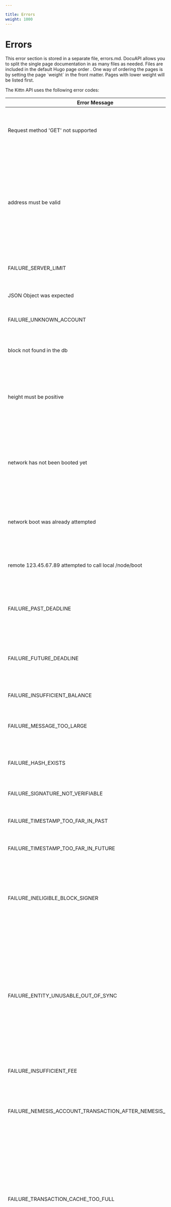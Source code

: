 ```yaml
---

title: Errors
weight: 1000
---
```


# Errors

<aside class="notice">This error section is stored in a separate file, errors.md. DocuAPI allows you to split the single page documentation in as many files as needed. Files are included in the  default Hugo page order . One way of ordering the pages is by setting the page `weight` in the front matter. Pages with lower weight will be listed first.</aside>

The Kittn API uses the following error codes:


Error Message | Description
---------- | -------
Request method 'GET' not supported | The request was performed as GET request but was expected to be a POST request.
address must be valid | At least one address supplied in the request was invalid. Addresses are validated before processing a request. If validation fails, an error containing this message is returned.
FAILURE_SERVER_LIMIT | The number of accounts that are allowed to harvest on NIS was exceeded.
JSON Object was expected | A parameter is missing in the request.
FAILURE_UNKNOWN_ACCOUNT | The account specified in the request is not known.
block not found in the db | The block that was requested could not be found in the database.
height must be positive | The block height supplied in a request was zero or negative. Block height must always be greater than zero.
network has not been booted yet | Most requests need the node that should answer the request to be already booted. If node is not booted yet, this error message will be returned.
network boot was already attempted | It was attempted to boot an already booted node. Nodes can only be booted once.
remote 123.45.67.89 attempted to call local /node/boot | It was attempted to boot a remote node. Only local node can be booted.
FAILURE_PAST_DEADLINE | The deadline for the entity has already expired. The deadline must always lie in the future.
FAILURE_FUTURE_DEADLINE | The deadline lies too far in the future. Deadlines are only allowed to lie up to 24 hours in the future.
FAILURE_INSUFFICIENT_BALANCE | The account does not have enough funds.
FAILURE_MESSAGE_TOO_LARGE | The message for the transaction exceeds the limit of 512 bytes.
FAILURE_HASH_EXISTS | The hash of the entity already exists either in the cache or in the database.
FAILURE_SIGNATURE_NOT_VERIFIABLE | The signature of the entity failed upon verification.
FAILURE_TIMESTAMP_TOO_FAR_IN_PAST | The timestamp of the entity lies to far in the past.
FAILURE_TIMESTAMP_TOO_FAR_IN_FUTURE | The timestamp of the entity lies too far in the future.
FAILURE_INELIGIBLE_BLOCK_SIGNER | Validation failed because the block had an ineligible signer. This usually occurs when remote harvesting is in the process of being activated or deactivated.
FAILURE_ENTITY_UNUSABLE_OUT_OF_SYNC | The entity cannot be processed because the remote node is out of synchronization with the local node. This happens frequently when a node is not fully synchronized and receives a new block with much larger height than its own chain.
FAILURE_INSUFFICIENT_FEE | The supplied transaction has an insufficient fee.
FAILURE_NEMESIS_ACCOUNT_TRANSACTION_AFTER_NEMESIS_BLOCK | The supplied transaction has the nemesis account as sender and cannot be included in a normal block.
FAILURE_TRANSACTION_CACHE_TOO_FULL | The transaction was rejected because the transaction cache is too full. This happens when an account tries to send too many transactions in a short time. To improve the chance that the transaction gets accepted you can try to raise the transaction fee.
FAILURE_WRONG_NETWORK | Entity was rejected because it has the wrong network specified.
FAILURE_CANNOT_HARVEST_FROM_BLOCKED_ACCOUNT | Block was rejected because it was harvested by a blocked account (typically a reserved NEM fund).
FAILURE_DESTINATION_ACCOUNT_HAS_NONZERO_BALANCE | The importance cannot be transferred to an account with nonzero balance.
FAILURE_IMPORTANCE_TRANSFER_IN_PROGRESS | The transaction is conflicting because there is already a transfer of importance in progress.
FAILURE_IMPORTANCE_TRANSFER_NEEDS_TO_BE_DEACTIVATED | The transaction is conflicting because the importance was already transferred.
FAILURE_IMPORTANCE_TRANSFER_IS_NOT_ACTIVE | The transaction is conflicting because no importance has been transferred yet.
FAILURE_TRANSACTION_NOT_ALLOWED_FOR_REMOTE | Validation failed because transaction is using remote account in an improper way.
FAILURE_MULTISIG_NOT_A_COSIGNER | The multisig transaction was rejected because the signer of the transaction is not a cosignatory of the sender account of the inner transaction.
FAILURE_MULTISIG_INVALID_COSIGNERS | Validation failed because the cosignatories attached to a multisig transaction were invalid.
FAILURE_MULTISIG_NO_MATCHING_MULTISIG | The signature transaction was rejected because the corresponding multisig transaction was not found.
FAILURE_TRANSACTION_NOT_ALLOWED_FOR_MULTISIG | The transaction was rejected because the signer is a multisig account. Multisig accounts are not allowed to initiate any transaction (only cosignatories are allowed to do so).
FAILURE_MULTISIG_ALREADY_A_COSIGNER | The transaction was rejected because it tried to add a cosignatory to a multisig account which already has this cosignatory.
FAILURE_MULTISIG_MODIFICATION_MULTIPLE_DELETES | The transaction was rejected because it tried to remove multiple cosignatories at once. It is only allowed to remove one cosignatory at a time.
FAILURE_MULTISIG_MODIFICATION_REDUNDANT_MODIFICATIONS | The transaction was rejected because it tried to do redundant modifications. This can happen if a transaction tries to add the same cosignatory two time.
FAILURE_CONFLICTING_MULTISIG_MODIFICATION | The transaction was rejected because it contained conflicting modifications to a multisig account. This can for instance happen if a transaction tries to add and then delete the same cosignatory.
FAILURE_TOO_MANY_MULTISIG_COSIGNERS | The transaction was rejected because it contains too many cosignatories. The maximum number of cosignatories allowed for a multisig account is 32.
FAILURE_MULTISIG_ACCOUNT_CANNOT_BE_COSIGNER | Validation failed because a multisig modification would result in a multisig account being a cosigner.
FAILURE_MULTISIG_MIN_COSIGNATORIES_OUT_OF_RANGE | Validation failed because the minimum number of cosignatories is negative or larger than the number of cosignatories.
FAILURE_NAMESPACE_UNKNOWN | Validation failed because the namespace is unknown.
FAILURE_NAMESPACE_ALREADY_EXISTS | Validation failed because the namespace already exists.
FAILURE_NAMESPACE_EXPIRED | Validation failed because the namespace has expired.
FAILURE_NAMESPACE_OWNER_CONFLICT | Validation failed because the transaction signer is not the owner of the namespace.
FAILURE_NAMESPACE_INVALID_NAME | Validation failed because the name for the namespace is invalid.
FAILURE_NAMESPACE_INVALID_RENTAL_FEE_SINK | Validation failed because the specified namespace rental fee sink is invalid.
FAILURE_NAMESPACE_INVALID_RENTAL_FEE | Validation failed because the specified rental fee is invalid.
FAILURE_NAMESPACE_PROVISION_TOO_EARLY | Validation failed because the provision was done too early.
FAILURE_NAMESPACE_NOT_CLAIMABLE | Validation failed because the namespace contains a reserved part and is not claimable.
FAILURE_MOSAIC_UNKNOWN | Validation failed because the mosaic is unknown.
FAILURE_MOSAIC_MODIFICATION_NOT_ALLOWED | Validation failed because the modification of the existing mosaic is not allowed.
FAILURE_MOSAIC_CREATOR_CONFLICT | Validation failed because the transaction signer is not the creator of the mosaic.
FAILURE_MOSAIC_SUPPLY_IMMUTABLE | Validation failed because the mosaic supply is immutable.
FAILURE_MOSAIC_MAX_SUPPLY_EXCEEDED | Validation failed because the maximum overall mosaic supply is exceeded.
FAILURE_MOSAIC_SUPPLY_NEGATIVE | Validation failed because the resulting mosaic supply would be negative.
FAILURE_MOSAIC_NOT_TRANSFERABLE | Validation failed because the mosaic is not transferable.
FAILURE_MOSAIC_DIVISIBILITY_VIOLATED | Validation failed because the divisibility of the mosaic is violated.
FAILURE_CONFLICTING_MOSAIC_CREATION | Validation failed because conflicting mosaic creation is present.
FAILURE_MOSAIC_INVALID_CREATION_FEE_SINK | Validation failed because the mosaic creation fee sink is invalid.
FAILURE_MOSAIC_INVALID_CREATION_FEE | Validation failed because the specified creation fee is invalid.
FAILURE_TOO_MANY_MOSAIC_TRANSFERS | Validation failed because a transfer transaction had too many attached mosaic transfers.

